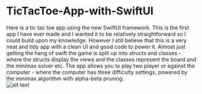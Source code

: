 # TicTacToe-App-with-SwiftUI
Here is a tic tac toe app using the new SwiftUI framework. This is the first app I have ever made and I wanted it to be relatively straightforward so I could build upon my knowledge. However I still believe that this is a very neat and tidy app with a clean UI and good code to power it. Almost just getting the hang of swift the game is split up into structs and classes - where the structs display the views and the classes represent the board and the minimax solver etc. The app allows you to play two player or against the computer - where the computer has three difficulty settings, powered by the minimax algorithm with alpha-beta pruning.   
![alt text](https://github.com/stevoslates/TicTacToe-App-with-SwiftUI/blob/[branch]/image.jpg?raw=true)
